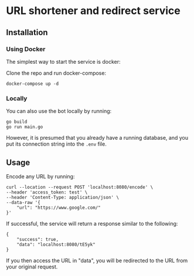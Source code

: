 # URL shortener and redirect service

## Installation
### Using Docker

The simplest way to start the service is docker:

Clone the repo and run docker-compose:

```shell
docker-compose up -d
```

### Locally
You can also use the bot locally by running:

```shell
go build
go run main.go
```
However, it is presumed that you already have a running database, and you put its connection string into the `.env` file.

## Usage
Encode any URL by running:
```
curl --location --request POST 'localhost:8080/encode' \
--header 'access_token: test' \
--header 'Content-Type: application/json' \
--data-raw '{
    "url": "https://www.google.com/"
}'
```

If successful, the service will return a response similar to the following:
```
{
    "success": true,
    "data": "localhost:8080/tE5yk"
}
```
If you then access the URL in "data", you will be redirected to the URL from your original request.